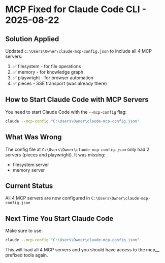 # MCP Fixed for Claude Code CLI - 2025-08-22

## Solution Applied
Updated `C:\Users\Owner\claude-mcp-config.json` to include all 4 MCP servers:
1. ✅ filesystem - for file operations
2. ✅ memory - for knowledge graph 
3. ✅ playwright - for browser automation
4. ✅ pieces - SSE transport (was already there)

## How to Start Claude Code with MCP Servers

You need to start Claude Code with the `--mcp-config` flag:

```bash
claude --mcp-config "C:\Users\Owner\claude-mcp-config.json"
```

## What Was Wrong
The config file at `C:\Users\Owner\claude-mcp-config.json` only had 2 servers (pieces and playwright). It was missing:
- filesystem server
- memory server

## Current Status
All 4 MCP servers are now configured in `C:\Users\Owner\claude-mcp-config.json`

## Next Time You Start Claude Code
Make sure to use:
```bash
claude --mcp-config "C:\Users\Owner\claude-mcp-config.json"
```

This will load all 4 MCP servers and you should have access to the mcp__ prefixed tools again.